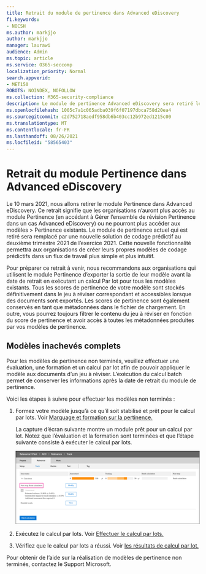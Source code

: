 ```yaml
---
title: Retrait du module de pertinence dans Advanced eDiscovery
f1.keywords:
- NOCSH
ms.author: markjjo
author: markjjo
manager: laurawi
audience: Admin
ms.topic: article
ms.service: O365-seccomp
localization_priority: Normal
search.appverid:
- MET150
ROBOTS: NOINDEX, NOFOLLOW
ms.collection: M365-security-compliance
description: Le module de pertinence Advanced eDiscovery sera retiré le 10 mars 2021. Cet article explique ce qu’il faut faire avant que la pertinence ne soit retirée. Plus précisément, terminez les modèles non terminés en exécutant le calcul Par lot afin de pouvoir conserver les métadonnées du modèle.
ms.openlocfilehash: 1005c7a1c065adba039f6f07197dbca758d20ea4
ms.sourcegitcommit: c2d752718aedf958db6b403cc12b972ed1215c00
ms.translationtype: MT
ms.contentlocale: fr-FR
ms.lasthandoff: 08/26/2021
ms.locfileid: "58565403"
---
```

# <a name="retirement-of-the-relevance-module-in-advanced-ediscovery"></a>Retrait du module Pertinence dans Advanced eDiscovery

Le 10 mars 2021, nous allons retirer le module Pertinence dans Advanced eDiscovery. Ce retrait signifie que les organisations n’auront plus accès au module Pertinence (en accédant à Gérer l’ensemble de révision Pertinence dans un cas Advanced eDiscovery) ou ne pourront plus accéder aux modèles  >   Pertinence existants. Le module de pertinence actuel qui est retiré sera remplacé par une nouvelle solution de codage prédictif au deuxième trimestre 2021 de l’exercice 2021. Cette nouvelle fonctionnalité permettra aux organisations de créer leurs propres modèles de codage prédictifs dans un flux de travail plus simple et plus intuitif.

Pour préparer ce retrait à venir, nous recommandons aux organisations qui utilisent le module Pertinence d’exporter la sortie de leur modèle avant la date de retrait en exécutant un calcul Par lot pour tous les modèles existants. Tous les scores de pertinence de votre modèle sont stockés définitivement dans le jeu à réviser correspondant et accessibles lorsque des documents sont exportés. Les scores de pertinence sont également conservés en tant que métadonnées dans le fichier de chargement. En outre, vous pourrez toujours filtrer le contenu du jeu à réviser en fonction du score de pertinence et avoir accès à toutes les métadonnées produites par vos modèles de pertinence.

## <a name="complete-unfinished-models"></a>Modèles inachevés complets

Pour les modèles de pertinence non terminés, veuillez effectuer une évaluation, une formation et un calcul par lot afin de pouvoir appliquer le modèle aux documents d’un jeu à réviser. L’exécution du calcul batch permet de conserver les informations après la date de retrait du module de pertinence.

Voici les étapes à suivre pour effectuer les modèles non terminés :

1. Formez votre modèle jusqu’à ce qu’il soit stabilisé et prêt pour le calcul par lots. Voir [Marquage et formation sur la pertinence.](tagging-and-relevance-training-in-advanced-ediscovery.md)

   La capture d’écran suivante montre un module prêt pour un calcul par lot. Notez que l’évaluation et la formation sont terminées et que l’étape suivante consiste à exécuter le calcul par lots.

   ![Capture d’écran du modèle prêt pour le calcul par lots.](../media/ReadyForBatchCalculation.png)

2. Exécutez le calcul par lots. Voir [Effectuer le calcul par lots.](track-relevance-analysis-in-advanced-ediscovery.md#performing-batch-calculation)

3. Vérifiez que le calcul par lots a réussi. Voir [les résultats de calcul par lot.](track-relevance-analysis-in-advanced-ediscovery.md#batch-calculation-results)

Pour obtenir de l’aide sur la réalisation de modèles de pertinence non terminés, contactez le Support Microsoft.
